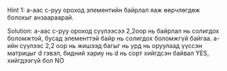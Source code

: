 Hint 1: а-аас с-руу ороход элементийн байрлал яаж өөрчлөгдөж болохыг анзаараарай.

Solution: а-аас с-руу ороход сүүлээсээ 2,2оор нь байрлал нь солигдох боломжтой, бусад элементтэй байр нь солигдох боломжгүй байгаа.
а-ийн сүүлээс 2,2 оор нь жишээд багыг нь урд нь оруулаад үүссэн матрицыг d гэвэл, бидний хариу нь d нь сорт хийгдсэн байвал YES, хийгдээгүй бол NO